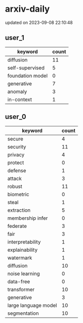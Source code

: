 # arxiv-daily
updated on 2023-09-08 22:10:48
## user_1
| keyword | count |
| - | - |
| diffusion | 11 |
| self-supervised | 5 |
| foundation model | 0 |
| generative | 7 |
| anomaly | 3 |
| in-context | 1 |
## user_0
| keyword | count |
| - | - |
| secure | 4 |
| security | 11 |
| privacy | 4 |
| protect | 0 |
| defense | 1 |
| attack | 3 |
| robust | 11 |
| biometric | 0 |
| steal | 1 |
| extraction | 5 |
| membership infer | 0 |
| federate | 3 |
| fair | 3 |
| interpretability | 1 |
| explainability | 1 |
| watermark | 1 |
| diffusion | 10 |
| noise learning | 0 |
| data-free | 0 |
| transformer | 10 |
| generative | 3 |
| large language model | 10 |
| segmentation | 10 |
